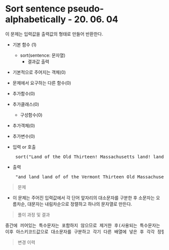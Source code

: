 # Sort sentence pseudo-alphabetically - 20. 06. 04

이 문제는 입력값을 출력값의 형태로 만들어 반환한다.

- 기본 함수 (1)
  - sort(sentence: 문자열)
    - 결과값 출력
- 기본적으로 주어지는 객체(0)
- 문제에서 요구하는 다른 함수(0)
- 추가함수(0)
- 추가클래스(0)
  - 구성함수(0)
- 추가객체(0)
- 추가변수(0)

- 입력 or 호출
  <pre> sort("Land of the Old Thirteen! Massachusetts land! land of Vermont and Connecticut!") </pre>
 
- 출력
  <pre> "and land land of of the Vermont Thirteen Old Massachusetts Land Connecticut" </pre>

> 문제
  - 이 문제는 주어진 입력값에서 각 단어 앞자리의 대소문자를 구분한 후 소문자는 오름차순, 대문자는 내림차순으로 정렬하고 하나의 문자열로 만든다.

> 풀이 과정 및 결과
<pre>
중간에 끼어있는 특수문자는 포함하지 않으므로 제거한 후(사용되는 특수문자는 .,! 3가지) 각 단어를 추출한다.
이후 아스키코드값으로 대소문자를 구분하고 각기 다른 배열에 넣은 후 각각 정렬하고 하나로 합친다.
</pre>

>변경 이력
<pre>
</pre>